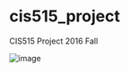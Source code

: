 # cis515_project

CIS515 Project 2016 Fall

![image](https://github.com/versatran01/cis515_project/blob/master/images/porj1-p1.png)
